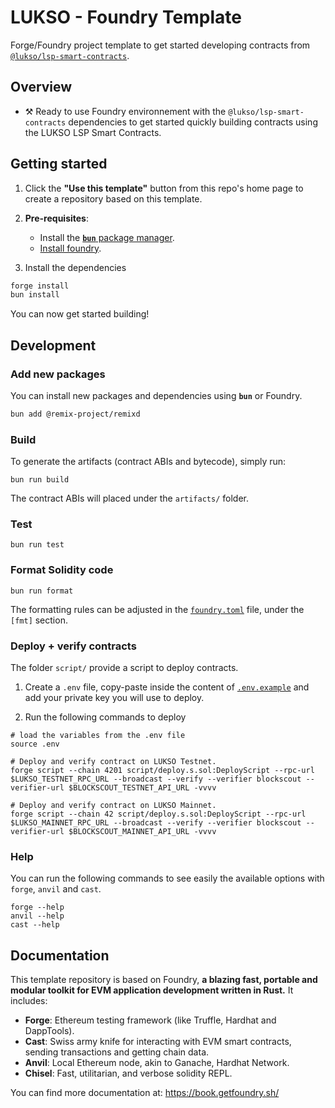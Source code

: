 # LUKSO - Foundry Template

Forge/Foundry project template to get started developing contracts from [`@lukso/lsp-smart-contracts`](https://github.com/lukso-network/lsp-smart-contracts).



## Overview

- ⚒️ Ready to use Foundry environnement with the `@lukso/lsp-smart-contracts` dependencies to get started quickly building contracts using the LUKSO LSP Smart Contracts.

## Getting started

1. Click the **"Use this template"** button from this repo's home page to create a repository based on this template.

1. **Pre-requisites**:
   - Install the [**`bun`** package manager](https://bun.sh/package-manager).
   - [Install foundry](https://getfoundry.sh/).

2. Install the dependencies

```bash
forge install
bun install
```

You can now get started building!

## Development

### Add new packages

You can install new packages and dependencies using **`bun`** or Foundry.

```bash
bun add @remix-project/remixd
```

### Build

To generate the artifacts (contract ABIs and bytecode), simply run:

```shell
bun run build
```

The contract ABIs will placed under the `artifacts/` folder.

### Test

```shell
bun run test
```

### Format Solidity code

```shell
bun run format
```

The formatting rules can be adjusted in the [`foundry.toml`](./foundry.toml) file, under the `[fmt]` section.

<!-- ### Gas Snapshots

```shell
forge snapshot
``` -->

<!-- ### Anvil

```shell
$ anvil
```
-->

### Deploy + verify contracts

The folder `script/` provide a script to deploy contracts. 

1. Create a `.env` file, copy-paste inside the content of [`.env.example`](./.env.example)  and add your private key you will use to deploy.

2. Run the following commands to deploy

```shell
# load the variables from the .env file
source .env

# Deploy and verify contract on LUKSO Testnet.
forge script --chain 4201 script/deploy.s.sol:DeployScript --rpc-url $LUKSO_TESTNET_RPC_URL --broadcast --verify --verifier blockscout --verifier-url $BLOCKSCOUT_TESTNET_API_URL -vvvv

# Deploy and verify contract on LUKSO Mainnet.
forge script --chain 42 script/deploy.s.sol:DeployScript --rpc-url $LUKSO_MAINNET_RPC_URL --broadcast --verify --verifier blockscout --verifier-url $BLOCKSCOUT_MAINNET_API_URL -vvvv
```

<!-- ### Cast

```shell
$ cast <subcommand>
``` 
-->

### Help

You can run the following commands to see easily the available options with `forge`, `anvil` and `cast`.

```shell
forge --help
anvil --help
cast --help
```


## Documentation

This template repository is based on Foundry, **a blazing fast, portable and modular toolkit for EVM application development written in Rust.** It includes:

-   **Forge**: Ethereum testing framework (like Truffle, Hardhat and DappTools).
-   **Cast**: Swiss army knife for interacting with EVM smart contracts, sending transactions and getting chain data.
-   **Anvil**: Local Ethereum node, akin to Ganache, Hardhat Network.
-   **Chisel**: Fast, utilitarian, and verbose solidity REPL.

You can find more documentation at: https://book.getfoundry.sh/
